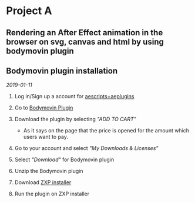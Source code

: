 # Project A 
## Rendering an After Effect animation in the browser on svg, canvas and html by using bodymovin plugin
## Bodymovin plugin installation
*2019-01-11*

1. Log in/Sign up a account for [aescripts+aeplugins](https://aescripts.com/)

2. Go to [Bodymovin Plugin](https://aescripts.com/bodymovin/)

3. Download the plugin by selecting *"ADD TO CART"*
    - As it says on the page that the price is opened for the amount which users want to pay. 
    
4. Go to your account and select *"My Downloads & Licenses"*

5. Select *"Download"* for Bodymovin plugin

6. Unzip the Bodymovin plugin

7. Download [ZXP installer](http://aescripts.com/learn/zxp-installer/)

8. Run the plugin on ZXP installer
